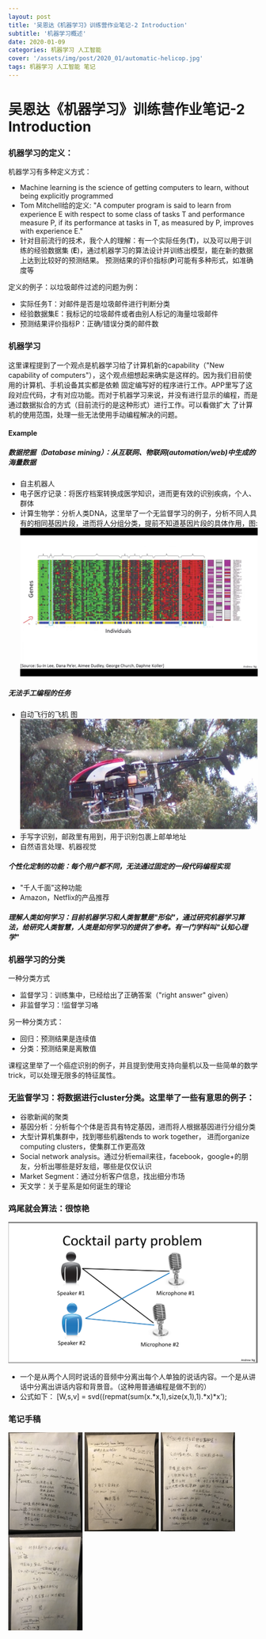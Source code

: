 ```yaml
---
layout: post
title: '吴恩达《机器学习》训练营作业笔记-2 Introduction'
subtitle: '机器学习概述'
date: 2020-01-09
categories: 机器学习 人工智能
cover: '/assets/img/post/2020_01/automatic-helicop.jpg'
tags: 机器学习 人工智能 笔记
---
```


# 吴恩达《机器学习》训练营作业笔记-2 Introduction

### 机器学习的定义：
机器学习有多种定义方式：
* Machine learning is the science of getting computers to learn, without being explicitly programmed
* Tom Mitchell给的定义: "A computer program is said to learn from experience E with respect to some class of tasks T and performance measure P, 
if its performance at tasks in T, as measured by P, improves with experience E."
* 针对目前流行的技术，我个人的理解：有一个实际任务(**T**)，以及可以用于训练的经验数据集 (**E**)，通过机器学习的算法设计并训练出模型，能在新的数据上达到比较好的预测结果。
预测结果的评价指标(**P**)可能有多种形式，如准确度等

定义的例子：以垃圾邮件过滤的问题为例：
* 实际任务T：对邮件是否是垃圾邮件进行判断分类
* 经验数据集E：我标记的垃圾邮件或者由别人标记的海量垃圾邮件
* 预测结果评价指标P：正确/错误分类的邮件数

### 机器学习
这里课程提到了一个观点是机器学习给了计算机新的capability（"New capability of computers"），这个观点细想起来确实是这样的。因为我们目前使用的计算机、手机设备其实都是依赖
固定编写好的程序进行工作。APP里写了这段对应代码，才有对应功能。而对于机器学习来说，并没有进行显示的编程，而是通过数据拟合的方式（目前流行的是这种形式）进行工作。可以看做扩大
了计算机的使用范围，处理一些无法使用手动编程解决的问题。
#### Example
##### 数据挖掘（Database mining）：从互联网、物联网(automation/web)中生成的海量数据
* 自主机器人
* 电子医疗记录：将医疗档案转换成医学知识，进而更有效的识别疾病，个人、群体
* 计算生物学：分析人类DNA，这里举了一个无监督学习的例子，分析不同人具有的相同基因片段，进而将人分组分类，提前不知道基因片段的具体作用，图:
![分析人类DNA](/assets/img/post/2020_01/genes.jpg)

##### 无法手工编程的任务
* 自动飞行的飞机 图
![自动飞行的飞机](/assets/img/post/2020_01/automatic-helicop.jpg)
* 手写字识别，邮政里有用到，用于识别包裹上邮单地址
* 自然语言处理、机器视觉


##### 个性化定制的功能：每个用户都不同，无法通过固定的一段代码编程实现
* "千人千面"这种功能
* Amazon，Netflix的产品推荐

##### 理解人类如何学习：目前机器学习和人类智慧是"形似"，通过研究机器学习算法，给研究人类智慧，人类是如何学习的提供了参考。有一门学科叫"认知心理学"

### 机器学习的分类

一种分类方式
* 监督学习：训练集中，已经给出了正确答案（"right answer" given）
* 非监督学习：!监督学习咯

另一种分类方式：
* 回归：预测结果是连续值
* 分类：预测结果是离散值

课程这里举了一个癌症识别的例子，并且提到使用支持向量机以及一些简单的数学trick，可以处理无限多的特征属性。

### 无监督学习：将数据进行cluster分类。这里举了一些有意思的例子：
* 谷歌新闻的聚类
* 基因分析：分析每个个体是否具有特定基因，进而将人根据基因进行分组分类
* 大型计算机集群中，找到哪些机器tends to work together， 进而organize computing clusters，使集群工作更高效
* Social network analysis。通过分析email来往，facebook，google+的朋友，分析出哪些是好友组，哪些是仅仅认识
* Market Segment：通过分析客户信息，找出细分市场
* 天文学：关于星系是如何诞生的理论

### 鸡尾就会算法：很惊艳
![鸡尾酒会问题图片](/assets/img/post/2020_01/cocktail-party-problem.png)
* 一个是从两个人同时说话的音频中分离出每个人单独的说话内容。一个是从讲话中分离出讲话内容和背景音。（这种用普通编程是做不到的）
* 公式如下：
[W,s,v] = svd((repmat(sum(x.*x,1),size(x,1),1).*x)*x');

### 笔记手稿
<img src="/assets/img/post/2020_01/note-handcraft-2-1.jpg" width = "150" height = "200" alt="手稿2-1" align=center />
<img src="/assets/img/post/2020_01/note-handcraft-2-2.jpg" width = "150" height = "200" alt="手稿2-2" align=center />
<img src="/assets/img/post/2020_01/note-handcraft-2-3.jpg" width = "150" height = "200" alt="手稿2-3" align=center />
<img src="/assets/img/post/2020_01/note-handcraft-2-4.jpg" width = "150" height = "200" alt="手稿2-4" align=center />
